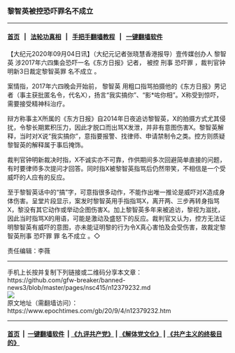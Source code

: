 ### 黎智英被控恐吓罪名不成立
------------------------

#### [首页](https://github.com/gfw-breaker/banned-news3/blob/master/README.md) &nbsp;&nbsp;|&nbsp;&nbsp; [法轮功真相](https://github.com/begood0513/basic/blob/master/README.md)  &nbsp;&nbsp;|&nbsp;&nbsp; [手把手翻墙教程](https://github.com/gfw-breaker/guides/wiki)  &nbsp;&nbsp;|&nbsp;&nbsp; [一键翻墙软件](https://github.com/gfw-breaker/nogfw/blob/master/README.md)  



<div><p>
 【大纪元2020年09月04日讯】（大纪元记者张晓慧香港报导）壹传媒创办人
 <ok href="https://www.epochtimes.com/gb/tag/%E9%BB%8E%E6%99%BA%E8%8B%B1.html">
  黎智英
 </ok>
 涉2017年六四集会恐吓一名《东方日报》记者，
 <ok href="https://www.epochtimes.com/gb/tag/%E8%A2%AB%E6%8E%A7.html">
  被控
 </ok>
 刑事
 <ok href="https://www.epochtimes.com/gb/tag/%E6%81%90%E5%90%93%E7%BD%AA.html">
  恐吓罪
 </ok>
 ，裁判官钟明新3日裁定黎智英罪
 <ok href="https://www.epochtimes.com/gb/tag/%E5%90%8D%E4%B8%8D%E6%88%90%E7%AB%8B.html">
  名不成立
 </ok>
 。
</p>
<p>
 案情指，2017年六四晚会开始前，
 <ok href="https://www.epochtimes.com/gb/tag/%E9%BB%8E%E6%99%BA%E8%8B%B1.html">
  黎智英
 </ok>
 用粗口指骂拍摄他的《东方日报》男记者（事主获批匿名令，代名X），扬言“我实搞你”、“影*咗你相”。X称受到惊吓，需要接受精神科治疗。
</p>
<p>
 辩方称事主X所属的《东方日报》自2014年日夜追访黎智英，X的拍摄方式尤其侵扰，令黎长期累积压力，因此才脱口而出骂X发泄，并非有意图伤害X。黎智英解释，当时对X说“我实搞你”，意指要报警、找律师、申请禁制令之类。控方则质疑黎智英的解释属于事后掩饰。
</p>
<p>
 裁判官钟明新裁决时指，X不诚实亦不可靠，作供期间多次回避简单直接的问题，有时要律师多次提问才回答。同时指X被黎智英指骂后仍然带笑，不相信是一个受威吓的人应有的反应。
</p>
<p>
 至于黎智英话中的“搞”字，可意指很多动作，不能作出唯一推论是威吓对X造成身体伤害。呈堂片段显示，案发时黎智英用手指指骂X，离开两、三步再转身指骂X，黎没有其它动作或举动企图伤害X。加上黎智英多年来被追访，黎视为滋扰，因此当时指骂X的用语，可能是激动及盛怒下的反应。裁判官又认为，控方无法证明黎智英有威吓的意图，亦未能证明黎的行为令X真心害怕及会受伤害，故裁定黎智英刑事
 <ok href="https://www.epochtimes.com/gb/tag/%E6%81%90%E5%90%93%E7%BD%AA.html">
  恐吓罪
 </ok>
 罪
 <ok href="https://www.epochtimes.com/gb/tag/%E5%90%8D%E4%B8%8D%E6%88%90%E7%AB%8B.html">
  名不成立
 </ok>
 。◇
</p>
<p>
 责任编辑：李薇
</p>
</div>
<hr/>
手机上长按并复制下列链接或二维码分享本文章：<br/>
https://github.com/gfw-breaker/banned-news3/blob/master/pages/nsc415/n12379232.md <br/>
<a href='https://github.com/gfw-breaker/banned-news3/blob/master/pages/nsc415/n12379232.md'><img src='https://github.com/gfw-breaker/banned-news3/blob/master/pages/nsc415/n12379232.md.png'/></a> <br/>
原文地址（需翻墙访问）：https://www.epochtimes.com/gb/20/9/4/n12379232.htm


------------------------
#### [首页](https://github.com/gfw-breaker/banned-news3/blob/master/README.md) &nbsp;|&nbsp; [一键翻墙软件](https://github.com/gfw-breaker/nogfw/blob/master/README.md) &nbsp;| [《九评共产党》](https://github.com/gfw-breaker/9ping.md/blob/master/README.md#九评之一评共产党是什么) | [《解体党文化》](https://github.com/gfw-breaker/jtdwh.md/blob/master/README.md) | [《共产主义的终极目的》](https://github.com/gfw-breaker/gczydzjmd.md/blob/master/README.md)


<img src='http://gfw-breaker.win/banned-news3/pages/nsc415/n12379232.md' width='0px' height='0px'/>